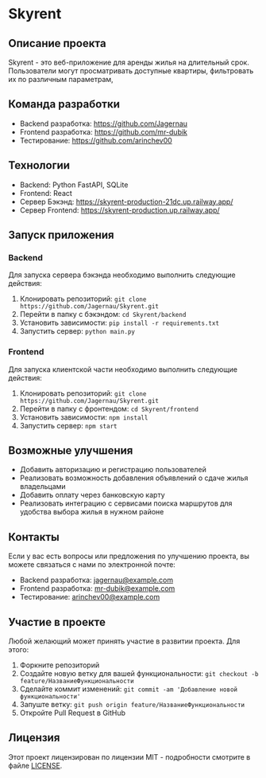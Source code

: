  
# Skyrent

## Описание проекта

Skyrent - это веб-приложение для аренды жилья на длительный срок. Пользователи могут просматривать доступные квартиры, фильтровать их по различным параметрам,

## Команда разработки

- Backend разработка: https://github.com/Jagernau
- Frontend разработка: https://github.com/mr-dubik
- Тестирование: https://github.com/arinchev00

## Технологии

- Backend: Python FastAPI, SQLite
- Frontend: React
- Сервер Бэкэнд: https://skyrent-production-21dc.up.railway.app/
- Сервер Frontend: https://skyrent-production.up.railway.app/

## Запуск приложения

### Backend

Для запуска сервера бэкэнда необходимо выполнить следующие действия:

1. Клонировать репозиторий: `git clone https://github.com/Jagernau/Skyrent.git`
2. Перейти в папку с бэкэндом: `cd Skyrent/backend`
3. Установить зависимости: `pip install -r requirements.txt`
4. Запустить сервер: `python main.py`

### Frontend

Для запуска клиентской части необходимо выполнить следующие действия:

1. Клонировать репозиторий: `git clone https://github.com/Jagernau/Skyrent.git`
2. Перейти в папку с фронтендом: `cd Skyrent/frontend`
3. Установить зависимости: `npm install`
4. Запустить сервер: `npm start`

## Возможные улучшения

- Добавить авторизацию и регистрацию пользователей
- Реализовать возможность добавления объявлений о сдаче жилья владельцами
- Добавить оплату через банковскую карту
- Реализовать интеграцию с сервисами поиска маршрутов для удобства выбора жилья в нужном районе

## Контакты

Если у вас есть вопросы или предложения по улучшению проекта, вы можете связаться с нами по электронной почте:

- Backend разработка: jagernau@example.com
- Frontend разработка: mr-dubik@example.com
- Тестирование: arinchev00@example.com

## Участие в проекте

Любой желающий может принять участие в развитии проекта. Для этого:

1. Форкните репозиторий
2. Создайте новую ветку для вашей функциональности: `git checkout -b feature/НазваниеФункциональности`
3. Сделайте коммит изменений: `git commit -am 'Добавление новой функциональности'`
4. Запуште ветку: `git push origin feature/НазваниеФункциональности`
5. Откройте Pull Request в GitHub

## Лицензия

Этот проект лицензирован по лицензии MIT - подробности смотрите в файле [LICENSE](LICENSE).


